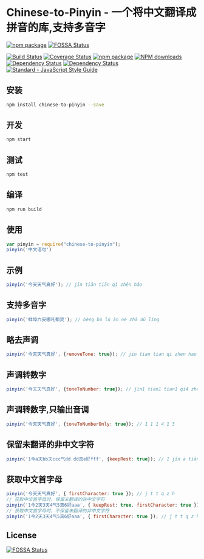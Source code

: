 # Chinese-to-Pinyin - 一个将中文翻译成拼音的库,支持多音字

[![npm package](https://nodei.co/npm/chinese-to-pinyin.png?downloads=true&downloadRank=true&stars=true)](https://nodei.co/npm/request/)
[![FOSSA Status](https://app.fossa.io/api/projects/git%2Bgithub.com%2Fzhujun24%2Fchinese-to-pinyin.svg?type=shield)](https://app.fossa.io/projects/git%2Bgithub.com%2Fzhujun24%2Fchinese-to-pinyin?ref=badge_shield)

[![Build Status](https://travis-ci.org/zhujun24/chinese-to-pinyin.svg)](https://travis-ci.org/zhujun24/chinese-to-pinyin)
[![Coverage Status](https://coveralls.io/repos/github/zhujun24/chinese-to-pinyin/badge.svg)](https://coveralls.io/github/zhujun24/chinese-to-pinyin)
[![npm package](https://img.shields.io/npm/v/chinese-to-pinyin.svg)](https://www.npmjs.com/package/chinese-to-pinyin)
[![NPM downloads](https://img.shields.io/npm/dm/chinese-to-pinyin.svg)](https://www.npmjs.com/package/chinese-to-pinyin)
[![Dependency Status](https://david-dm.org/zhujun24/chinese-to-pinyin.svg)](https://www.npmjs.com/package/chinese-to-pinyin)
[![Dependency Status](https://david-dm.org/zhujun24/chinese-to-pinyin/dev-status.svg)](https://www.npmjs.com/package/chinese-to-pinyin)
[![Standard - JavaScript Style Guide](https://img.shields.io/badge/code_style-standard-brightgreen.svg)](https://www.npmjs.com/package/chinese-to-pinyin)


## 安装
```bash
npm install chinese-to-pinyin --save
```

## 开发
```bash
npm start
```

## 测试
```bash
npm test
```

## 编译
```bash
npm run build
```

## 使用
```js
var pinyin = require("chinese-to-pinyin");
pinyin('中文语句')
```

## 示例
```js
pinyin('今天天气真好'); // jīn tiān tiān qì zhēn hǎo
```

## 支持多音字
```js
pinyin('蚌埠六安哪吒都灵'); // bèng bù lù ān né zhā dū líng
```

## 略去声调
```js
pinyin('今天天气真好', {removeTone: true}); // jin tian tian qi zhen hao
```

## 声调转数字
```js
pinyin('今天天气真好', {toneToNumber: true}); // jin1 tian1 tian1 qi4 zhen1 hao3
```

## 声调转数字,只输出音调
```js
pinyin('今天天气真好', {toneToNumberOnly: true}); // 1 1 1 4 1 3
```

## 保留未翻译的非中文字符
```js
pinyin('1今a天bb天ccc气dd dd真e好fff', {keepRest: true}); // 1 jīn a tiān bb tiān ccc qì dd dd zhēn e hǎo fff
```

## 获取中文首字母
```js
pinyin('今天天气真好', { firstCharacter: true }); // j t t q z h
// 获取中文首字母时，保留未翻译的非中文字符
pinyin('1今2天3天4气5真6好aaa', { keepRest: true, firstCharacter: true }); // 1 j 2 t 3 t 4 q 5 z 6 h aaa
// 获取中文首字母时，不保留未翻译的非中文字符
pinyin('1今2天3天4气5真6好aaa', { firstCharacter: true }); // j t t q z h
```


## License
[![FOSSA Status](https://app.fossa.io/api/projects/git%2Bgithub.com%2Fzhujun24%2Fchinese-to-pinyin.svg?type=large)](https://app.fossa.io/projects/git%2Bgithub.com%2Fzhujun24%2Fchinese-to-pinyin?ref=badge_large)